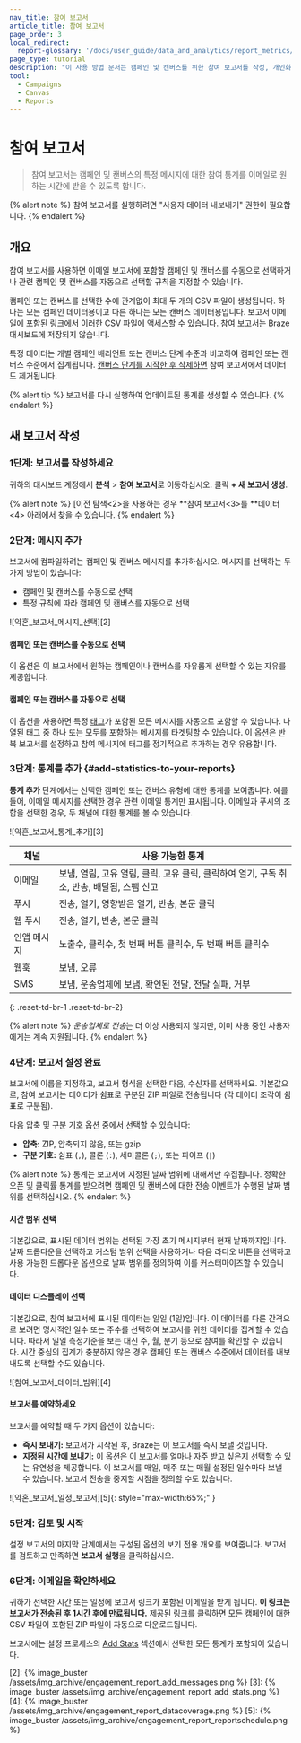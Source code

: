 ```yaml
---
nav_title: 참여 보고서
article_title: 참여 보고서
page_order: 3
local_redirect:
  report-glossary: '/docs/user_guide/data_and_analytics/report_metrics/'
page_type: tutorial
description: "이 사용 방법 문서는 캠페인 및 캔버스를 위한 참여 보고서를 작성, 개인화 및 예약하는 방법을 안내합니다."
tool:
  - Campaigns
  - Canvas
  - Reports
---
```


# 참여 보고서

> 참여 보고서는 캠페인 및 캔버스의 특정 메시지에 대한 참여 통계를 이메일로 원하는 시간에 받을 수 있도록 합니다.

{% alert note %}
참여 보고서를 실행하려면 "사용자 데이터 내보내기" 권한이 필요합니다.
{% endalert %}

## 개요

참여 보고서를 사용하면 이메일 보고서에 포함할 캠페인 및 캔버스를 수동으로 선택하거나 관련 캠페인 및 캔버스를 자동으로 선택할 규칙을 지정할 수 있습니다.

캠페인 또는 캔버스를 선택한 수에 관계없이 최대 두 개의 CSV 파일이 생성됩니다. 하나는 모든 캠페인 데이터용이고 다른 하나는 모든 캔버스 데이터용입니다. 보고서 이메일에 포함된 링크에서 이러한 CSV 파일에 액세스할 수 있습니다. 참여 보고서는 Braze 대시보드에 저장되지 않습니다.

특정 데이터는 개별 캠페인 배리언트 또는 캔버스 단계 수준과 비교하여 캠페인 또는 캔버스 수준에서 집계됩니다. [캔버스 단계를 시작한 후 삭제하면]({{site.baseurl}}/user_guide/engagement_tools/canvas/managing_canvases/change_your_canvas_after_launch/#canvas-details) 참여 보고서에서 데이터도 제거됩니다.

{% alert tip %}
보고서를 다시 실행하여 업데이트된 통계를 생성할 수 있습니다.
{% endalert %}

## 새 보고서 작성

### 1단계: 보고서를 작성하세요

귀하의 대시보드 계정에서 **분석** > **참여 보고서**로 이동하십시오. 클릭 **\+ 새 보고서 생성**.

{% alert note %}
[이전 탐색<2>을 사용하는 경우 **참여 보고서<3>를 **데이터<4> 아래에서 찾을 수 있습니다.
{% endalert %}

### 2단계: 메시지 추가

보고서에 컴파일하려는 캠페인 및 캔버스 메시지를 추가하십시오. 메시지를 선택하는 두 가지 방법이 있습니다:

- 캠페인 및 캔버스를 수동으로 선택
- 특정 규칙에 따라 캠페인 및 캔버스를 자동으로 선택

![약혼_보고서_메시지_선택][2]

#### 캠페인 또는 캔버스를 수동으로 선택

이 옵션은 이 보고서에서 원하는 캠페인이나 캔버스를 자유롭게 선택할 수 있는 자유를 제공합니다.

#### 캠페인 또는 캔버스를 자동으로 선택

이 옵션을 사용하면 특정 [태그]({{site.baseurl}}/user_guide/administrative/app_settings/tags/)가 포함된 모든 메시지를 자동으로 포함할 수 있습니다. 나열된 태그 중 하나 또는 모두를 포함하는 메시지를 타겟팅할 수 있습니다. 이 옵션은 반복 보고서를 설정하고 참여 메시지에 태그를 정기적으로 추가하는 경우 유용합니다.

### 3단계: 통계를 추가 {#add-statistics-to-your-reports}

**통계 추가** 단계에서는 선택한 캠페인 또는 캔버스 유형에 대한 통계를 보여줍니다. 예를 들어, 이메일 메시지를 선택한 경우 관련 이메일 통계만 표시됩니다. 이메일과 푸시의 조합을 선택한 경우, 두 채널에 대한 통계를 볼 수 있습니다.

![약혼_보고서_통계_추가][3]

| 채널 | 사용 가능한 통계 |
| ------| --------------|
| 이메일 | 보냄, 열림, 고유 열림, 클릭, 고유 클릭, 클릭하여 열기, 구독 취소, 반송, 배달됨, 스팸 신고 |
| 푸시  | 전송, 열기, 영향받은 열기, 반송, 본문 클릭 |
| 웹 푸시 | 전송, 열기, 반송, 본문 클릭 |
| 인앱 메시지 | 노출수, 클릭수, 첫 번째 버튼 클릭수, 두 번째 버튼 클릭수 |
| 웹훅  |  보냄, 오류 |
| SMS | 보냄, 운송업체에 보냄, 확인된 전달, 전달 실패, 거부 |
{: .reset-td-br-1 .reset-td-br-2}

{% alert note %}
*운송업체로 전송*는 더 이상 사용되지 않지만, 이미 사용 중인 사용자에게는 계속 지원됩니다.
{% endalert %}

### 4단계: 보고서 설정 완료

보고서에 이름을 지정하고, 보고서 형식을 선택한 다음, 수신자를 선택하세요. 기본값으로, 참여 보고서는 데이터가 쉼표로 구분된 ZIP 파일로 전송됩니다 (각 데이터 조각이 쉼표로 구분됨).

다음 압축 및 구분 기호 옵션 중에서 선택할 수 있습니다:

- **압축:** ZIP, 압축되지 않음, 또는 gzip
- **구분 기호:** 쉼표 (`,`), 콜론 (`:`), 세미콜론 (`;`), 또는 파이프 (`|`)

{% alert note %}
통계는 보고서에 지정된 날짜 범위에 대해서만 수집됩니다. 정확한 오픈 및 클릭률 통계를 받으려면 캠페인 및 캔버스에 대한 전송 이벤트가 수행된 날짜 범위를 선택하십시오.
{% endalert %}

#### 시간 범위 선택

기본값으로, 표시된 데이터 범위는 선택된 가장 초기 메시지부터 현재 날짜까지입니다.  날짜 드롭다운을 선택하고 커스텀 범위 선택을 사용하거나 다음 라디오 버튼을 선택하고 사용 가능한 드롭다운 옵션으로 날짜 범위를 정의하여 이를 커스터마이즈할 수 있습니다.

#### 데이터 디스플레이 선택

기본값으로, 참여 보고서에 표시된 데이터는 일일 (1일)입니다. 이 데이터를 다른 간격으로 보려면 명시적인 일수 또는 주수를 선택하여 보고서를 위한 데이터를 집계할 수 있습니다. 따라서 일일 측정기준을 보는 대신 주, 월, 분기 등으로 참여를 확인할 수 있습니다. 시간 중심의 집계가 충분하지 않은 경우 캠페인 또는 캔버스 수준에서 데이터를 내보내도록 선택할 수도 있습니다.

![참여_보고서_데이터_범위][4]

#### 보고서를 예약하세요

보고서를 예약할 때 두 가지 옵션이 있습니다:

- **즉시 보내기:** 보고서가 시작된 후, Braze는 이 보고서를 즉시 보낼 것입니다.
- **지정된 시간에 보내기:** 이 옵션은 이 보고서를 얼마나 자주 받고 싶은지 선택할 수 있는 유연성을 제공합니다. 이 보고서를 매일, 매주 또는 매월 설정된 일수마다 보낼 수 있습니다. 보고서 전송을 중지할 시점을 정의할 수도 있습니다.

![약혼_보고서_일정_보고서][5]{: style="max-width:65%;" }

### 5단계: 검토 및 시작

설정 보고서의 마지막 단계에서는 구성된 옵션의 보기 전용 개요를 보여줍니다. 보고서를 검토하고 만족하면 **보고서 실행**을 클릭하십시오.

### 6단계: 이메일을 확인하세요  

귀하가 선택한 시간 또는 일정에 보고서 링크가 포함된 이메일을 받게 됩니다. **이 링크는 보고서가 전송된 후 1시간 후에 만료됩니다.** 제공된 링크를 클릭하면 모든 캠페인에 대한 CSV 파일이 포함된 ZIP 파일이 자동으로 다운로드됩니다.

보고서에는 설정 프로세스의 [Add Stats](#add-statistics-to-your-reports) 섹션에서 선택한 모든 통계가 포함되어 있습니다.


[2]: {% image_buster /assets/img_archive/engagement_report_add_messages.png %}
[3]: {% image_buster /assets/img_archive/engagement_report_add_stats.png %}
[4]: {% image_buster /assets/img_archive/engagement_report_datacoverage.png %}
[5]: {% image_buster /assets/img_archive/engagement_report_reportschedule.png %}
